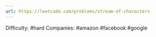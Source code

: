 ```yaml
---
url: https://leetcode.com/problems/stream-of-characters
---
```


Difficulty: #hard
Companies: #amazon #facebook #google